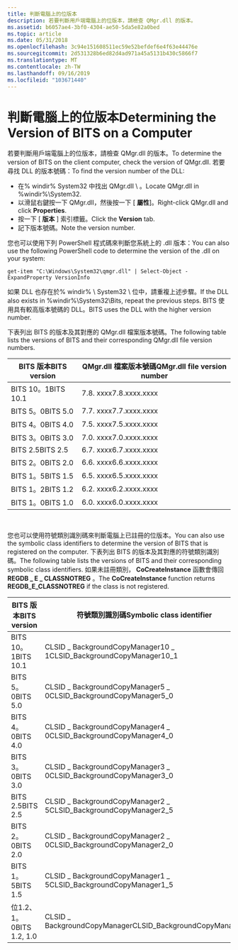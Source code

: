 ```yaml
---
title: 判斷電腦上的位版本
description: 若要判斷用戶端電腦上的位版本，請檢查 QMgr.dll 的版本。
ms.assetid: b6057ae4-3bf0-4304-ae50-5da5e82a0bed
ms.topic: article
ms.date: 05/31/2018
ms.openlocfilehash: 3c94e151608511ec59e52befdef6e4f63e44476e
ms.sourcegitcommit: 2d531328b6ed82d4ad971a45a5131b430c5866f7
ms.translationtype: MT
ms.contentlocale: zh-TW
ms.lasthandoff: 09/16/2019
ms.locfileid: "103671440"
---
```

# <a name="determining-the-version-of-bits-on-a-computer"></a><span data-ttu-id="1e912-103">判斷電腦上的位版本</span><span class="sxs-lookup"><span data-stu-id="1e912-103">Determining the Version of BITS on a Computer</span></span>

<span data-ttu-id="1e912-104">若要判斷用戶端電腦上的位版本，請檢查 QMgr.dll 的版本。</span><span class="sxs-lookup"><span data-stu-id="1e912-104">To determine the version of BITS on the client computer, check the version of QMgr.dll.</span></span> <span data-ttu-id="1e912-105">若要尋找 DLL 的版本號碼：</span><span class="sxs-lookup"><span data-stu-id="1e912-105">To find the version number of the DLL:</span></span>

-   <span data-ttu-id="1e912-106">在% windir% System32 中找出 QMgr.dll \\ 。</span><span class="sxs-lookup"><span data-stu-id="1e912-106">Locate QMgr.dll in %windir%\\System32.</span></span>
-   <span data-ttu-id="1e912-107">以滑鼠右鍵按一下 QMgr.dll，然後按一下 [ **屬性**]。</span><span class="sxs-lookup"><span data-stu-id="1e912-107">Right-click QMgr.dll and click **Properties**.</span></span>
-   <span data-ttu-id="1e912-108">按一下 [ **版本** ] 索引標籤。</span><span class="sxs-lookup"><span data-stu-id="1e912-108">Click the **Version** tab.</span></span>
-   <span data-ttu-id="1e912-109">記下版本號碼。</span><span class="sxs-lookup"><span data-stu-id="1e912-109">Note the version number.</span></span>

<span data-ttu-id="1e912-110">您也可以使用下列 PowerShell 程式碼來判斷您系統上的 .dll 版本：</span><span class="sxs-lookup"><span data-stu-id="1e912-110">You can also use the following PowerShell code to determine the version of the .dll on your system:</span></span>

`get-item "C:\Windows\System32\qmgr.dll" | Select-Object -ExpandProperty VersionInfo`

<span data-ttu-id="1e912-111">如果 DLL 也存在於% windir% \\ System32 \\ 位中，請重複上述步驟。</span><span class="sxs-lookup"><span data-stu-id="1e912-111">If the DLL also exists in %windir%\\System32\\Bits, repeat the previous steps.</span></span> <span data-ttu-id="1e912-112">BITS 使用具有較高版本號碼的 DLL。</span><span class="sxs-lookup"><span data-stu-id="1e912-112">BITS uses the DLL with the higher version number.</span></span>

<span data-ttu-id="1e912-113">下表列出 BITS 的版本及其對應的 QMgr.dll 檔案版本號碼。</span><span class="sxs-lookup"><span data-stu-id="1e912-113">The following table lists the versions of BITS and their corresponding QMgr.dll file version numbers.</span></span>



| <span data-ttu-id="1e912-114">BITS 版本</span><span class="sxs-lookup"><span data-stu-id="1e912-114">BITS version</span></span> | <span data-ttu-id="1e912-115">QMgr.dll 檔案版本號碼</span><span class="sxs-lookup"><span data-stu-id="1e912-115">QMgr.dll file version number</span></span> |
|--------------|------------------------------|
| <span data-ttu-id="1e912-116">BITS 10。1</span><span class="sxs-lookup"><span data-stu-id="1e912-116">BITS 10.1</span></span>    | <span data-ttu-id="1e912-117">7.8. xxxx</span><span class="sxs-lookup"><span data-stu-id="1e912-117">7.8.xxxx.xxxx</span></span>                |
| <span data-ttu-id="1e912-118">BITS 5。0</span><span class="sxs-lookup"><span data-stu-id="1e912-118">BITS 5.0</span></span>     | <span data-ttu-id="1e912-119">7.7. xxxx</span><span class="sxs-lookup"><span data-stu-id="1e912-119">7.7.xxxx.xxxx</span></span>                |
| <span data-ttu-id="1e912-120">BITS 4。0</span><span class="sxs-lookup"><span data-stu-id="1e912-120">BITS 4.0</span></span>     | <span data-ttu-id="1e912-121">7.5. xxxx</span><span class="sxs-lookup"><span data-stu-id="1e912-121">7.5.xxxx.xxxx</span></span>                |
| <span data-ttu-id="1e912-122">BITS 3。0</span><span class="sxs-lookup"><span data-stu-id="1e912-122">BITS 3.0</span></span>     | <span data-ttu-id="1e912-123">7.0. xxxx</span><span class="sxs-lookup"><span data-stu-id="1e912-123">7.0.xxxx.xxxx</span></span>                |
| <span data-ttu-id="1e912-124">BITS 2.5</span><span class="sxs-lookup"><span data-stu-id="1e912-124">BITS 2.5</span></span>     | <span data-ttu-id="1e912-125">6.7. xxxx</span><span class="sxs-lookup"><span data-stu-id="1e912-125">6.7.xxxx.xxxx</span></span>                |
| <span data-ttu-id="1e912-126">BITS 2。0</span><span class="sxs-lookup"><span data-stu-id="1e912-126">BITS 2.0</span></span>     | <span data-ttu-id="1e912-127">6.6. xxxx</span><span class="sxs-lookup"><span data-stu-id="1e912-127">6.6.xxxx.xxxx</span></span>                |
| <span data-ttu-id="1e912-128">BITS 1。5</span><span class="sxs-lookup"><span data-stu-id="1e912-128">BITS 1.5</span></span>     | <span data-ttu-id="1e912-129">6.5. xxxx</span><span class="sxs-lookup"><span data-stu-id="1e912-129">6.5.xxxx.xxxx</span></span>                |
| <span data-ttu-id="1e912-130">BITS 1。2</span><span class="sxs-lookup"><span data-stu-id="1e912-130">BITS 1.2</span></span>     | <span data-ttu-id="1e912-131">6.2. xxxx</span><span class="sxs-lookup"><span data-stu-id="1e912-131">6.2.xxxx.xxxx</span></span>                |
| <span data-ttu-id="1e912-132">BITS 1。0</span><span class="sxs-lookup"><span data-stu-id="1e912-132">BITS 1.0</span></span>     | <span data-ttu-id="1e912-133">6.0. xxxx</span><span class="sxs-lookup"><span data-stu-id="1e912-133">6.0.xxxx.xxxx</span></span>                |



 

<span data-ttu-id="1e912-134">您也可以使用符號類別識別碼來判斷電腦上已註冊的位版本。</span><span class="sxs-lookup"><span data-stu-id="1e912-134">You can also use the symbolic class identifiers to determine the version of BITS that is registered on the computer.</span></span> <span data-ttu-id="1e912-135">下表列出 BITS 的版本及其對應的符號類別識別碼。</span><span class="sxs-lookup"><span data-stu-id="1e912-135">The following table lists the versions of BITS and their corresponding symbolic class identifiers.</span></span> <span data-ttu-id="1e912-136">如果未註冊類別， **CoCreateInstance** 函數會傳回 **REGDB \_ E \_ CLASSNOTREG** 。</span><span class="sxs-lookup"><span data-stu-id="1e912-136">The **CoCreateInstance** function returns **REGDB\_E\_CLASSNOTREG** if the class is not registered.</span></span>



| <span data-ttu-id="1e912-137">BITS 版本</span><span class="sxs-lookup"><span data-stu-id="1e912-137">BITS version</span></span>  | <span data-ttu-id="1e912-138">符號類別識別碼</span><span class="sxs-lookup"><span data-stu-id="1e912-138">Symbolic class identifier</span></span>         |
|---------------|-----------------------------------|
| <span data-ttu-id="1e912-139">BITS 10。1</span><span class="sxs-lookup"><span data-stu-id="1e912-139">BITS 10.1</span></span>     | <span data-ttu-id="1e912-140">CLSID \_ BackgroundCopyManager10 \_ 1</span><span class="sxs-lookup"><span data-stu-id="1e912-140">CLSID\_BackgroundCopyManager10\_1</span></span> |
| <span data-ttu-id="1e912-141">BITS 5。0</span><span class="sxs-lookup"><span data-stu-id="1e912-141">BITS 5.0</span></span>      | <span data-ttu-id="1e912-142">CLSID \_ BackgroundCopyManager5 \_ 0</span><span class="sxs-lookup"><span data-stu-id="1e912-142">CLSID\_BackgroundCopyManager5\_0</span></span>  |
| <span data-ttu-id="1e912-143">BITS 4。0</span><span class="sxs-lookup"><span data-stu-id="1e912-143">BITS 4.0</span></span>      | <span data-ttu-id="1e912-144">CLSID \_ BackgroundCopyManager4 \_ 0</span><span class="sxs-lookup"><span data-stu-id="1e912-144">CLSID\_BackgroundCopyManager4\_0</span></span>  |
| <span data-ttu-id="1e912-145">BITS 3。0</span><span class="sxs-lookup"><span data-stu-id="1e912-145">BITS 3.0</span></span>      | <span data-ttu-id="1e912-146">CLSID \_ BackgroundCopyManager3 \_ 0</span><span class="sxs-lookup"><span data-stu-id="1e912-146">CLSID\_BackgroundCopyManager3\_0</span></span>  |
| <span data-ttu-id="1e912-147">BITS 2.5</span><span class="sxs-lookup"><span data-stu-id="1e912-147">BITS 2.5</span></span>      | <span data-ttu-id="1e912-148">CLSID \_ BackgroundCopyManager2 \_ 5</span><span class="sxs-lookup"><span data-stu-id="1e912-148">CLSID\_BackgroundCopyManager2\_5</span></span>  |
| <span data-ttu-id="1e912-149">BITS 2。0</span><span class="sxs-lookup"><span data-stu-id="1e912-149">BITS 2.0</span></span>      | <span data-ttu-id="1e912-150">CLSID \_ BackgroundCopyManager2 \_ 0</span><span class="sxs-lookup"><span data-stu-id="1e912-150">CLSID\_BackgroundCopyManager2\_0</span></span>  |
| <span data-ttu-id="1e912-151">BITS 1。5</span><span class="sxs-lookup"><span data-stu-id="1e912-151">BITS 1.5</span></span>      | <span data-ttu-id="1e912-152">CLSID \_ BackgroundCopyManager1 \_ 5</span><span class="sxs-lookup"><span data-stu-id="1e912-152">CLSID\_BackgroundCopyManager1\_5</span></span>  |
| <span data-ttu-id="1e912-153">位1.2、1。0</span><span class="sxs-lookup"><span data-stu-id="1e912-153">BITS 1.2, 1.0</span></span> | <span data-ttu-id="1e912-154">CLSID \_ BackgroundCopyManager</span><span class="sxs-lookup"><span data-stu-id="1e912-154">CLSID\_BackgroundCopyManager</span></span>      |



 

 

 




